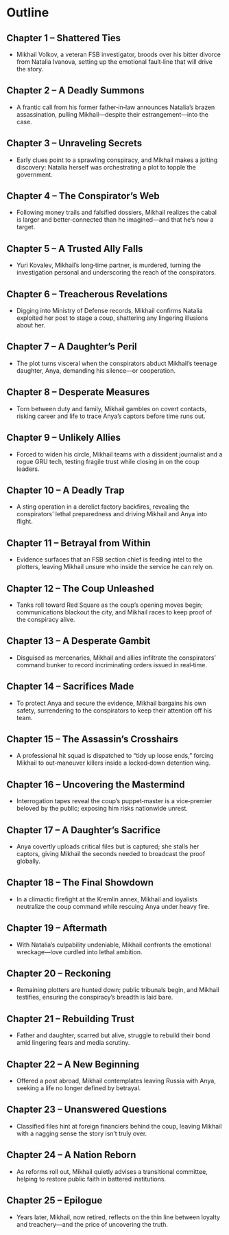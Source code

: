 # Outline

## Chapter 1 – **Shattered Ties**

- Mikhail Volkov, a veteran FSB investigator, broods over his bitter divorce from Natalia Ivanova, setting up the emotional fault‑line that will drive the story.

## Chapter 2 – **A Deadly Summons**

- A frantic call from his former father‑in‑law announces Natalia’s brazen assassination, pulling Mikhail—despite their estrangement—into the case.

## Chapter 3 – **Unraveling Secrets**

- Early clues point to a sprawling conspiracy, and Mikhail makes a jolting discovery: Natalia herself was orchestrating a plot to topple the government.

## Chapter 4 – **The Conspirator’s Web**

- Following money trails and falsified dossiers, Mikhail realizes the cabal is larger and better‑connected than he imagined—and that he’s now a target.

## Chapter 5 – **A Trusted Ally Falls**

- Yuri Kovalev, Mikhail’s long‑time partner, is murdered, turning the investigation personal and underscoring the reach of the conspirators.

## Chapter 6 – **Treacherous Revelations**

- Digging into Ministry of Defense records, Mikhail confirms Natalia exploited her post to stage a coup, shattering any lingering illusions about her.

## Chapter 7 – **A Daughter’s Peril**

- The plot turns visceral when the conspirators abduct Mikhail’s teenage daughter, Anya, demanding his silence—or cooperation.

## Chapter 8 – **Desperate Measures**

- Torn between duty and family, Mikhail gambles on covert contacts, risking career and life to trace Anya’s captors before time runs out.

## Chapter 9 – **Unlikely Allies**

- Forced to widen his circle, Mikhail teams with a dissident journalist and a rogue GRU tech, testing fragile trust while closing in on the coup leaders.

## Chapter 10 – **A Deadly Trap**

- A sting operation in a derelict factory backfires, revealing the conspirators’ lethal preparedness and driving Mikhail and Anya into flight.

## Chapter 11 – **Betrayal from Within**

- Evidence surfaces that an FSB section chief is feeding intel to the plotters, leaving Mikhail unsure who inside the service he can rely on.

## Chapter 12 – **The Coup Unleashed**

- Tanks roll toward Red Square as the coup’s opening moves begin; communications blackout the city, and Mikhail races to keep proof of the conspiracy alive.

## Chapter 13 – **A Desperate Gambit**

- Disguised as mercenaries, Mikhail and allies infiltrate the conspirators’ command bunker to record incriminating orders issued in real‑time.

## Chapter 14 – **Sacrifices Made**

- To protect Anya and secure the evidence, Mikhail bargains his own safety, surrendering to the conspirators to keep their attention off his team.

## Chapter 15 – **The Assassin’s Crosshairs**

- A professional hit squad is dispatched to “tidy up loose ends,” forcing Mikhail to out‑maneuver killers inside a locked‑down detention wing.

## Chapter 16 – **Uncovering the Mastermind**

- Interrogation tapes reveal the coup’s puppet‑master is a vice‑premier beloved by the public; exposing him risks nationwide unrest.

## Chapter 17 – **A Daughter’s Sacrifice**

- Anya covertly uploads critical files but is captured; she stalls her captors, giving Mikhail the seconds needed to broadcast the proof globally.

## Chapter 18 – **The Final Showdown**

- In a climactic firefight at the Kremlin annex, Mikhail and loyalists neutralize the coup command while rescuing Anya under heavy fire.

## Chapter 19 – **Aftermath**

- With Natalia’s culpability undeniable, Mikhail confronts the emotional wreckage—love curdled into lethal ambition.

## Chapter 20 – **Reckoning**

- Remaining plotters are hunted down; public tribunals begin, and Mikhail testifies, ensuring the conspiracy’s breadth is laid bare.

## Chapter 21 – **Rebuilding Trust**

- Father and daughter, scarred but alive, struggle to rebuild their bond amid lingering fears and media scrutiny.

## Chapter 22 – **A New Beginning**

- Offered a post abroad, Mikhail contemplates leaving Russia with Anya, seeking a life no longer defined by betrayal.

## Chapter 23 – **Unanswered Questions**

- Classified files hint at foreign financiers behind the coup, leaving Mikhail with a nagging sense the story isn’t truly over.

## Chapter 24 – **A Nation Reborn**

- As reforms roll out, Mikhail quietly advises a transitional committee, helping to restore public faith in battered institutions.

## Chapter 25 – **Epilogue**

- Years later, Mikhail, now retired, reflects on the thin line between loyalty and treachery—and the price of uncovering the truth.
